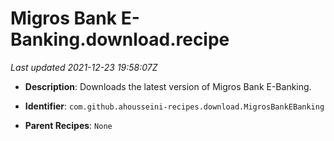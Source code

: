 # Migros Bank E-Banking.download.recipe

_Last updated 2021-12-23 19:58:07Z_

- **Description**: Downloads the latest version of Migros Bank E-Banking.

- **Identifier**: `com.github.ahousseini-recipes.download.MigrosBankEBanking`

- **Parent Recipes**: `None`